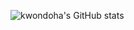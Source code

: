 ![kwondoha's GitHub stats](https://github-readme-stats.vercel.app/api?username=kwondoha&show_icons=true&theme=default)
